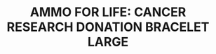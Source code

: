 ---
title: "AMMO FOR LIFE: CANCER RESEARCH DONATION BRACELET LARGE"
price: "TBA"
desc: "Opis nije dostupan"
img_path: "/assets/img/A.MIG-8021.jpg"
brand: AMMO
available: true
cat: "tools"
subcat: "MERCHANDISING"
subsubcat: "SS"
---